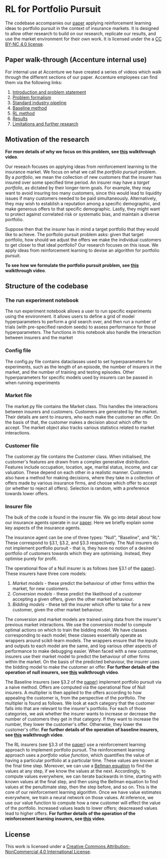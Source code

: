 # RL for Portfolio Pursuit

The codebase accompanies our [paper](https://arxiv.org/abs/2408.00713) applying reinforcement learning ideas to portfolio pursuit in the context of insurance markets. It is designed to allow other research to build on our research, replicate our results, and use the market environment for their own work. It is licensed under the a [CC BY-NC 4.0 license](https://creativecommons.org/licenses/by-nc/4.0/). 

## Paper walk-through (Accenture internal use)

For internal use at Accenture we have created a series of videos which walk through the different sections of our paper.
Accenture employees can find them via the following links:
1. [Introduction and problem statement](https://mediaexchange.accenture.com/media/t/1_lf2w7w0l)
2. [Problem formalism](https://mediaexchange.accenture.com/media/t/1_q6sit8p6)
3. [Standard industry pipeline](https://mediaexchange.accenture.com/media/t/1_6tuoev6y)
4. [Baseline method](https://mediaexchange.accenture.com/media/t/1_hbl2avdf)
6. [RL method](https://mediaexchange.accenture.com/media/t/1_sbzm3go2)
7. [Results](https://mediaexchange.accenture.com/media/t/1_x73thdor)
8. [Limitations and further research](https://mediaexchange.accenture.com/media/t/1_avxrmwzm)

## Motivation of the research 

**For more details of why we focus on this problem, see [this](https://mediaexchange.accenture.com/media/t/1_lf2w7w0l) walkthrough video**.

Our reseach focuses on applying ideas from reinforcement learning to the insurance market. We focus on what we call the *portfolio pursuit* problem. By a *portfolio*, we mean the collection of new customers that the insurer has insured over some specified time period. An insurer may have a *target portfolio*, as dictated by their longer-term goals. For example, they may want to avoid insuring too many customers, since this would lead to liquidity issues if many customers needed to be paid simultaneously. Alternatively, they may wish to establish a reputation among a specific demographic, and make generous offers to that specific demographic. Lastly, they might want to protect against correlated risk or systematic bias, and maintain a diverse portfolio. 

Suppose then that the insurer has in mind a target portfolio that they would like to achieve. The porftolio pursuit problem asks: given that target portfolio, how should we adjust the offers we make the individual customers to get closer to that ideal portfolio? Our research focuses on this issue. We apply ideas from reinforcement learning to devise an algorithm for portfolio pursuit. 

**To see how we formulate the portfolio pursuit problem, see [this](https://mediaexchange.accenture.com/media/t/1_q6sit8p6) walkthrough video**.

## Structure of the codebase

### The run experiment notebook 
The run experiment notebook allows a user to run specific experiments using the environment. It allows users to define a grid of model hyperparameters to perform a grid search over, and then run a number of trials (with pre-specified random seeds) to assess performance for those hyperparameters. The functions in this notebook also handle the interaction between insurers and the market 

### Config file
The config.py file contains dataclasses used to set hyperparameters for experiments, such as the length of an episode, the number of insurers in the market, and the number of training and testing episodes. Other hyperparameters for specific models used by insurers can be passed in when running experiments 

### Market file
The market.py file contains the Market class. This handles the interactions between insurers and customers. Customers are generated by the market. Their details are sent to insurers, who each make the customer an offer. On the basis of that, the customer makes a decision about which offer to accept. The market object also tracks various statistics related to market interactions. 

### Customer file
The customer.py file contains the Customer class. When initialised, the customer's features are drawn from a complex generative distribution. Features include occupation, location, age, marital status, income, and car valuation. These depend on each other in a realistic manner. Customers also have a method for making decisions, where they take in a collection of offers made by various insurance firms, and choose which offer to accept (or whether to reject all offers). Selection is random, with a preference towards lower offers.  

### Insurer file

The bulk of the code is found in the insurer file. We go into detail about how our insurance agents operate in our [paper](https://arxiv.org/abs/2408.00713). Here we briefly explain some key aspects of the insurance agents. 

The insurance agent can be one of three types: "Null", "Baseline", and "RL". These correspond to &sect;3.1, &sect;3.2, and &sect;3.3 respectively. The Null insurers do not implement portfolio pursuit - that is, they have no notion of a desired portfolio of customers towards which they are optimising. Instead, they optimise purely for profit.  

The operational flow of a Null insurer is as follows (see &sect;3.1 of the [paper](https://arxiv.org/abs/2408.00713)). These insurers have three core models:
1. *Market models* - these predict the behaviour of other firms within the market, for new customers.
2. *Conversion models* - these predict the likelihood of a customer accepting a given offers, given the other market behaviour.
3. *Bidding models* - these tell the insurer which offer to take for a new customer, given the other market behaviour.

The conversion and market models are trained using data from the insurer's previous market interactions. We use the conversion model to compute optimal actions on which to train the bidding model. We have classes corresponding to each model; these classes essentially operate as wrappers around scikit-learn models. The wrappers ensure that the inputs and outputs to each model are the same, and log various other aspects of performance to make debugging easier. When faced with a new customer, insurers use their market model to predict the behaviour of other firms within the market. On the basis of the predicted behaviour, the insurer uses the bidding model to make the customer an offer. **For further details of the operation of null insurers, see [this](https://mediaexchange.accenture.com/media/t/1_6tuoev6y) walkthrough video**.

The Baseline insurers (see &sect;3.2 of the [paper](https://arxiv.org/abs/2408.00713)) implement portfolio pursuit via a naive method. Offers are computed via the operational flow of Null insurers. A multiplier is then applied to the offers according to how appealing the customer is, from the perspective of the portfolio. The multipler is found as follows. We look at each category that the customer falls into that are relevant to the insurer's portfolio. For each of those categories, we ask whether the insurer wants to increase or decrease the number of customers they get in that category. If they want to increase the number, they lower the customer's offer. Otherwise, they lower the customer's offer. **For further details of the operation of baseline insurers, see [this](https://mediaexchange.accenture.com/media/t/1_hbl2avdf) walkthrough video**. 

The RL insurers (see &sect;3.3 of the [paper](https://arxiv.org/abs/2408.00713)) use a reinforcement learning approach to implement portfolio pursuit. The reinforcement learning approach uses a *portfolio value function*, which quantifies the value of having a particular portfolio at a particular time. These values are known at the final time step. Moreover, we can use a  [Bellman equation](https://en.wikipedia.org/wiki/Bellman_equation) to find the values at any step, if we know the values at the next. Accordingly, to compute values everywhere, we can iterate backwards in time, starting with known values at the final step, and then using the Bellman equation to find values at the penultimate step, then the step before, and so on. This is the core of our reinforcement learning algorithm. Once we have value estimates everywhere, we train a neural network on those values. At inference, we use our value function to compute how a new customer will effect the value of the portfolio. Increased values leads to lower offers; deacreased values lead to higher offers. **For further details of the operation of the reinforcement learning insurers, see [this](https://mediaexchange.accenture.com/media/t/1_sbzm3go2) video**. 

## License

This work is licensed under a [Creative Commons Attribution-NonCommercial 4.0 International License](https://creativecommons.org/licenses/by-nc/4.0/).
